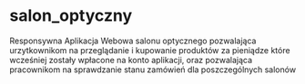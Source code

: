 # salon_optyczny
Responsywna Aplikacja Webowa salonu optycznego pozwalająca urzytkownikom na przeglądanie i kupowanie produktów za pieniądze które wcześniej zostały wpłacone na konto aplikacji, oraz pozwalająca pracownikom na sprawdzanie stanu zamówień dla poszczególnych salonów
